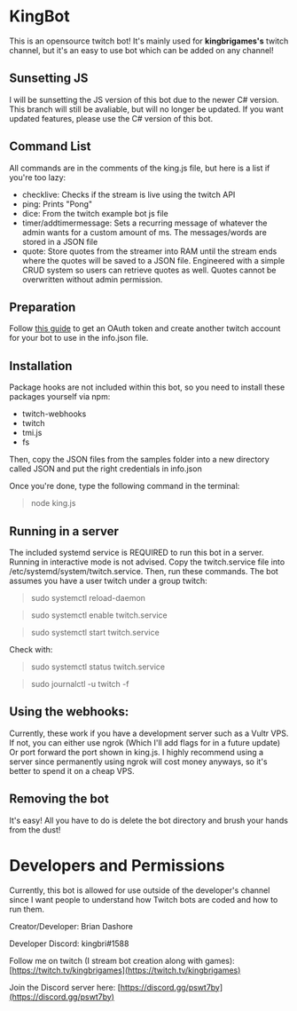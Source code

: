 # KingBot

This is an opensource twitch bot! It's mainly used for **kingbrigames's** twitch channel, but it's an easy to use bot which can be added on any channel!

## Sunsetting JS

I will be sunsetting the JS version of this bot due to the newer C# version. This branch will still be avaliable, but will no longer be updated. If you want updated
features, please use the C# version of this bot.

## Command List

All commands are in the comments of the king.js file, but here is a list if you're too lazy:

- checklive: Checks if the stream is live using the twitch API
- ping: Prints "Pong"
- dice: From the twitch example bot js file
- timer/addtimermessage: Sets a recurring message of whatever the admin wants for a custom amount of ms. The messages/words are stored in a JSON file
- quote: Store quotes from the streamer into RAM until the stream ends where the quotes will be saved to a JSON file. Engineered with a simple CRUD system so users can retrieve quotes as well. Quotes cannot be overwritten without admin permission.

## Preparation

Follow [this guide](https://dev.twitch.tv/docs/irc) to get an OAuth token and create another twitch account for your bot to use in the info.json file. 

## Installation

Package hooks are not included within this bot, so you need to install these packages yourself via npm:

- twitch-webhooks
- twitch
- tmi.js
- fs

Then, copy the JSON files from the samples folder into a new directory called JSON and put the right credentials in info.json

Once you're done, type the following command in the terminal:
> node king.js

## Running in a server

The included systemd service is REQUIRED to run this bot in a server. Running in interactive mode is not advised. Copy the twitch.service file into /etc/systemd/system/twitch.service. Then, run these commands. The bot assumes you have a user twitch under a group twitch:
> sudo systemctl reload-daemon

> sudo systemctl enable twitch.service

> sudo systemctl start twitch.service

Check with:
> sudo systemctl status twitch.service

> sudo journalctl -u twitch -f

## Using the webhooks:

Currently, these work if you have a development server such as a Vultr VPS. If not, you can either use ngrok (Which I'll add flags for in a future update) Or port forward the port shown in king.js. I highly recommend using a server since permanently using ngrok will cost money anyways, so it's better to spend it on a cheap VPS.

## Removing the bot

It's easy! All you have to do is delete the bot directory and brush your hands from the dust!

# Developers and Permissions

Currently, this bot is allowed for use outside of the developer's channel since I want people to understand how Twitch bots are coded and how to run them.

Creator/Developer: Brian Dashore

Developer Discord: kingbri#1588

Follow me on twitch (I stream bot creation along with games): [https://twitch.tv/kingbrigames](https://twitch.tv/kingbrigames)

Join the Discord server here: [https://discord.gg/pswt7by](https://discord.gg/pswt7by)
